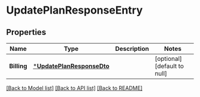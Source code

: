 # UpdatePlanResponseEntry

## Properties

| Name        | Type                                                   | Description | Notes                        |
| ----------- | ------------------------------------------------------ | ----------- | ---------------------------- |
| **Billing** | [***UpdatePlanResponseDto**](UpdatePlanResponseDto.md) |             | [optional] [default to null] |

[[Back to Model list]](../README.md#documentation-for-models) [[Back to API list]](../README.md#documentation-for-api-endpoints) [[Back to README]](../README.md)
